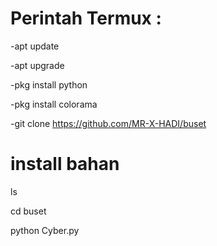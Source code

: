 # Perintah Termux :

-apt update 

-apt upgrade

-pkg install python

-pkg install colorama

-git clone https://github.com/MR-X-HADI/buset

# install bahan
ls

cd buset


python Cyber.py
